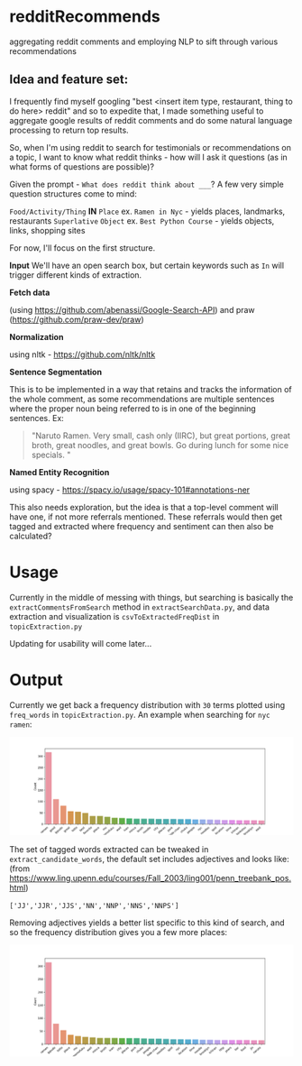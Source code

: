 # redditRecommends
aggregating reddit comments and employing NLP to sift through various recommendations

## Idea and feature set:

I frequently find myself googling "best \<insert item type, restaurant, thing to do here\> reddit" and so to expedite that, I made something useful to aggregate google results of reddit comments and do some natural language processing to return top results.

So, when I'm using reddit to search for testimonials or recommendations on a topic, I want to know what reddit thinks - how will I ask it questions (as in what forms of questions are possible)?

Given the prompt - `What does reddit think about ___`? A few very simple question structures come to mind:

`Food/Activity/Thing` **IN** `Place` ex. `Ramen in Nyc` - yields places, landmarks, restaurants
`Superlative` `Object` ex. `Best Python Course` - yields objects, links, shopping sites

For now, I'll focus on the first structure. 

**Input**
We'll have an open search box, but certain keywords such as `In` will trigger different kinds of extraction. 

**Fetch data**

(using https://github.com/abenassi/Google-Search-API) and praw (https://github.com/praw-dev/praw)


**Normalization**

using nltk - https://github.com/nltk/nltk

**Sentence Segmentation**

This is to be implemented in a way that retains and tracks the information of the whole comment, as some
recommendations are multiple sentences where the proper noun being referred to is in one of the beginning sentences. Ex:

>"Naruto Ramen. Very small, cash only (IIRC), but great portions, great broth, great noodles, and great bowls. Go during lunch for some nice specials. "

**Named Entity Recognition**

using spacy - https://spacy.io/usage/spacy-101#annotations-ner

This also needs exploration, but the idea is that a top-level comment will have one, if not more referrals mentioned.
These referrals would then get tagged and extracted where frequency and sentiment can then also be calculated?


# Usage

Currently in the middle of messing with things, but searching is basically the `extractCommentsFromSearch` method in `extractSearchData.py`, and data extraction and visualization is `csvToExtractedFreqDist` in `topicExtraction.py`

Updating for usability will come later...

# Output

Currently we get back a frequency distribution with `30` terms plotted using `freq_words` in `topicExtraction.py`. An example when searching for `nyc ramen`:

![Adjectives included](/img/freqDistExtracted.png)

The set of tagged words extracted can be tweaked in `extract_candidate_words`, the default set includes adjectives and looks like: (from https://www.ling.upenn.edu/courses/Fall_2003/ling001/penn_treebank_pos.html)

`['JJ','JJR','JJS','NN','NNP','NNS','NNPS']`

Removing adjectives yields a better list specific to this kind of search, and so the frequency distribution gives you a few more places:

![Adjectives NOT included](/img/freqDistNonAdj.png)


